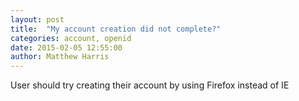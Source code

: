 ```yaml
---
layout: post
title:  "My account creation did not complete?"
categories: account, openid
date: 2015-02-05 12:55:00 
author: Matthew Harris
---
```


User should try creating their account by using Firefox instead of IE
